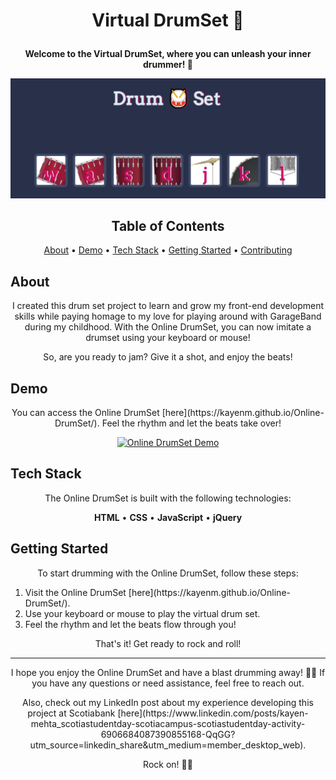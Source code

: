 <h1 align="center">

  Virtual DrumSet 🥁
      <br>
</h1>

<p align="center">
  <b>Welcome to the Virtual DrumSet, where you can unleash your inner drummer! 🎵</b>
</p>

<p align="center">
  <a href="https://kayenm.github.io/Online-DrumSet/">
  <img src="https://raw.githubusercontent.com/KayenM/Online-DrumSet/main/images/drumset_image.jpg" alt="Online DrumSet Image">
  </a>
</p>

<h2 align="center">Table of Contents</h2>

<p align="center">
  <a href="#about">About</a> •
  <a href="#demo">Demo</a> •
  <a href="#tech-stack">Tech Stack</a> •
  <a href="#getting-started">Getting Started</a> •
  <a href="#contributing">Contributing</a>
</p>

<h2 id="about">About</h2>

<p align="center">
  I created this drum set project to learn and grow my front-end development skills while paying homage to my love for playing around with GarageBand during my childhood. With the Online DrumSet, you can now imitate a drumset using your keyboard or mouse!
</p>

<p align="center">
  So, are you ready to jam? Give it a shot, and enjoy the beats!
</p>

<h2 id="demo">Demo</h2>

<p align="center">
  You can access the Online DrumSet [here](https://kayenm.github.io/Online-DrumSet/). Feel the rhythm and let the beats take over!
</p>

<p align="center">
  <a href="https://kayenm.github.io/Online-DrumSet/">
    <img src="https://raw.githubusercontent.com/your-username/your-repo/main/images/drumset-demo.png" alt="Online DrumSet Demo">
  </a>
</p>

<h2 id="tech-stack">Tech Stack</h2>

<p align="center">
  The Online DrumSet is built with the following technologies:
</p>

<p align="center">
  <b>HTML</b> • <b>CSS</b> • <b>JavaScript</b> • <b>jQuery</b>
</p>

<h2 id="getting-started">Getting Started</h2>

<p align="center">
  To start drumming with the Online DrumSet, follow these steps:
</p>

<ol>
  <li>Visit the Online DrumSet [here](https://kayenm.github.io/Online-DrumSet/).</li>
  <li>Use your keyboard or mouse to play the virtual drum set.</li>
  <li>Feel the rhythm and let the beats flow through you!</li>
</ol>

<p align="center">
  That's it! Get ready to rock and roll!
</p>

<hr>

<p align="center">
  I hope you enjoy the Online DrumSet and have a blast drumming away! 🥁🎶 If you have any questions or need assistance, feel free to reach out.
</p>

<p align="center">
  Also, check out my LinkedIn post about my experience developing this project at Scotiabank [here](https://www.linkedin.com/posts/kayen-mehta_scotiastudentday-scotiacampus-scotiastudentday-activity-6906684087390855168-QqGG?utm_source=linkedin_share&utm_medium=member_desktop_web).
</p>

<p align="center">
  Rock on! 🤘😎
</p>



